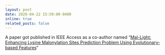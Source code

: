 ```yaml
---
layout: post
date: 2020-04-22 15:59:00-0400
inline: true
related_posts: false
---
```


A paper got published in IEEE Access as a co-author named “[Mal-Light: Enhancing Lysine Malonylation Sites Prediction Problem Using Evolutionary-based Features](https://ieeexplore.ieee.org/document/9075999)“

